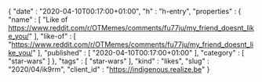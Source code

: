 {
  "date" : "2020-04-10T00:17:00+01:00",
  "h" : "h-entry",
  "properties" : {
    "name" : [ "Like of https://www.reddit.com/r/OTMemes/comments/fu77ju/my_friend_doesnt_like_you/" ],
    "like-of" : [ "https://www.reddit.com/r/OTMemes/comments/fu77ju/my_friend_doesnt_like_you/" ],
    "published" : [ "2020-04-10T00:17:00+01:00" ],
    "category" : [ "star-wars" ]
  },
  "tags" : [ "star-wars" ],
  "kind" : "likes",
  "slug" : "2020/04/ik9rm",
  "client_id" : "https://indigenous.realize.be"
}

